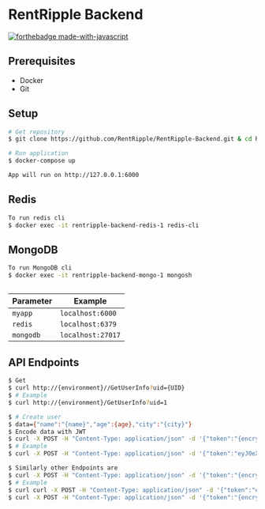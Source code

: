 # RentRipple Backend

[![forthebadge made-with-javascript](https://forthebadge.com/images/badges/made-with-javascript.svg)](https://nodejs.org/en/)


## Prerequisites
- Docker
- Git


## Setup 
```bash
# Get repository
$ git clone https://github.com/RentRipple/RentRipple-Backend.git & cd RentRipple-Backend/

# Run application
$ docker-compose up

App will run on http://127.0.0.1:6000
 ```
 ## Redis
 ```bash
 To run redis cli
 $ docker exec -it rentripple-backend-redis-1 redis-cli
 ```

  ## MongoDB
 ```bash
 To run MongoDB cli
 $ docker exec -it rentripple-backend-mongo-1 mongosh
 ```

 ## 
| Parameter | Example 
| - | - 
| `myapp`   | `localhost:6000`
| `redis`   | `localhost:6379`
| `mongodb` |  `localhost:27017`

## API Endpoints

```bash
$ Get 
$ curl http://{environment}//GetUserInfo?uid={UID}
$ # Example
$ curl http://{environment}/GetUserInfo?uid=1
```

```bash
$ # Create user 
$ data={"name":"{name}","age":{age},"city":"{city}"}
$ Encode data with JWT 
$ curl -X POST -H "Content-Type: application/json" -d '{"token":"{encrypted with JWT}"}' http://{environment}/CreateUser
$ # Example
$ curl -X POST -H "Content-Type: application/json" -d '{"token":"eyJ0eXAiOiJKV1QiLCJhbGciOiJIUzI1NiJ9.eyJuYW1lIjoiYXJ5YSIsImFnZSI6MjAsImNpdHkiOiJOZXcgeW9yayJ9.HWv_0ILo0HvMoYlmX01L3rIFfKUYmFSzail0x-FDTC0"}' http://{environment}/CreateUser
```
```bash
$ Similarly other Endpoints are
$ curl -X POST -H "Content-Type: application/json" -d '{"token":"{encrypted with JWT}"}' http://{environment}/EditUser/<uid>
$ # Example
$ curl curl -X POST -H "Content-Type: application/json" -d '{"token":"eyJ0eXAiOiJKV1QiLCJhbGciOiJIUzI1NiJ9.eyJuYW1lIjoiYXJ5YSIsImFnZSI6MjAsImNpdHkiOiJOZXcgeW9yayJ9.HWv_0ILo0HvMoYlmX01L3rIFfKUYmFSzail0x-FDTC0"}' http://{environment}/EditUser/3
$ curl -X POST -H "Content-Type: application/json" -d '{"token":"{encrypted with JWT}"}' http://{environment}/DeleteUser/<uid>
```